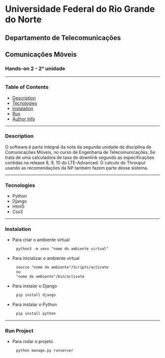 # Universidade Federal do Rio Grande do Norte
## Departamento de Telecomunicações
## Comunicações Móveis
### Hands-on 2 - 2° unidade
---
### Table of Contents

- [Description](#description)
- [Tecnologies](#tecnologies)
- [Instalation](#instalation)
- [Run](#run)
- [Author Info](#author-info)

---

### Description
O software é parte integral da nota da segunda unidade de disciplina de Comunicações Móveis, no curso de Engenharia de Telecomunicações. Se trata de uma calculadora de taxa de downlink segundo as especificações contidas na release 8, 9, 10 do LTE-Advanced. O calculo do Throuput usando as recomendações da NP também fazem parte desse sistema.

---

### Tecnologies

- Python
- Django
- Html5
- Css3

---

### Instalation

- Para criar o ambiente virtual
```html
     python3 -m venv "nome do ambiente virtual"
```
- Para inicializar o ambiente virtual
```html
     source "nome do ambiente"/Scripts/activate 
     ou 
     "nome do ambiente"/bin/activate
```
- Para instalar o Django
```html
     pip install django
````
- Para instalar o Python
```html
     pip install python
```
---

### Run Project

- Para rodar o projeto
```html
     python manage.py runserver
```


